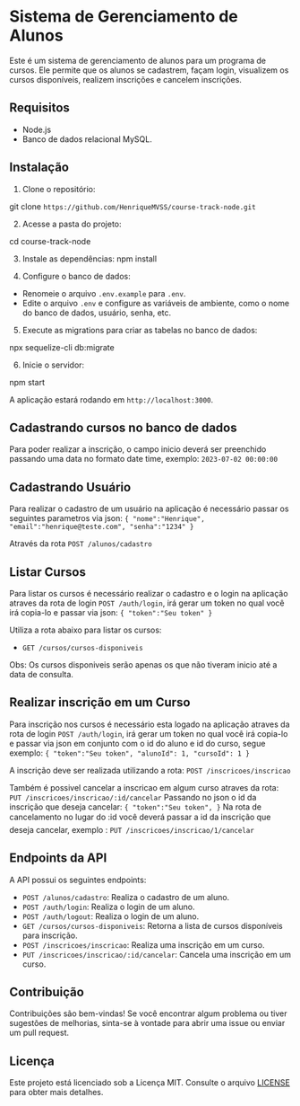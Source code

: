 # Sistema de Gerenciamento de Alunos

Este é um sistema de gerenciamento de alunos para um programa de cursos. Ele permite que os alunos se cadastrem, façam login, visualizem os cursos disponíveis, realizem inscrições e cancelem inscrições.

## Requisitos

- Node.js
- Banco de dados relacional MySQL.

## Instalação

1. Clone o repositório:

git clone `https://github.com/HenriqueMVSS/course-track-node.git`


2. Acesse a pasta do projeto:

cd course-track-node

3. Instale as dependências:
npm install

4. Configure o banco de dados:

- Renomeie o arquivo `.env.example` para `.env`.
- Edite o arquivo `.env` e configure as variáveis de ambiente, como o nome do banco de dados, usuário, senha, etc.

5. Execute as migrations para criar as tabelas no banco de dados:

npx sequelize-cli db:migrate

6. Inicie o servidor:

npm start



A aplicação estará rodando em `http://localhost:3000`.

## Cadastrando cursos no banco de dados 

Para poder realizar a inscrição, o campo inicio deverá ser preenchido passando uma data no formato date time, exemplo: `2023-07-02 00:00:00`

## Cadastrando Usuário

Para realizar o cadastro de um usuário na aplicação é necessário passar os seguintes parametros via json:
`{
    "nome":"Henrique",
    "email":"henrique@teste.com",
    "senha":"1234"
}`

Através da rota `POST /alunos/cadastro`


## Listar Cursos

Para listar os cursos é necessário realizar o cadastro e o login na aplicação atraves da rota de login `POST /auth/login`, irá gerar um token no qual você irá copia-lo e passar via json: 
``{
    "token":"Seu token"
}``

Utiliza a rota abaixo para listar os cursos:
- `GET /cursos/cursos-disponiveis` 

Obs: Os cursos disponiveis serão apenas os que não tiveram inicio até a data de consulta.


## Realizar inscrição em um Curso
Para inscrição nos cursos é necessário esta logado na aplicação atraves da rota de login `POST /auth/login`, irá gerar um token no qual você irá copia-lo e passar via json em conjunto com o id do aluno e id do curso, segue exemplo: 
``{
    "token":"Seu token",
    "alunoId": 1,
    "cursoId": 1
}``

A inscrição deve ser realizada utilizando a rota: `POST /inscricoes/inscricao`

Também é possivel cancelar a inscricao em algum curso atraves da rota: `PUT /inscricoes/inscricao/:id/cancelar`
Passando no json o id da inscrição que deseja cancelar: `{
  "token":"Seu token",
}`
Na rota de cancelamento no lugar do :id você deverá passar a id da inscrição que deseja cancelar, exemplo : `PUT /inscricoes/inscricao/1/cancelar`

## Endpoints da API

A API possui os seguintes endpoints:

- `POST /alunos/cadastro`: Realiza o cadastro de um aluno.
- `POST /auth/login`: Realiza o login de um aluno.
- `POST /auth/logout`: Realiza o login de um aluno.
- `GET /cursos/cursos-disponiveis`: Retorna a lista de cursos disponíveis para inscrição.
- `POST /inscricoes/inscricao`: Realiza uma inscrição em um curso.
- `PUT /inscricoes/inscricao/:id/cancelar`: Cancela uma inscrição em um curso.

## Contribuição

Contribuições são bem-vindas! Se você encontrar algum problema ou tiver sugestões de melhorias, sinta-se à vontade para abrir uma issue ou enviar um pull request.

## Licença

Este projeto está licenciado sob a Licença MIT. Consulte o arquivo [LICENSE](LICENSE) para obter mais detalhes.
